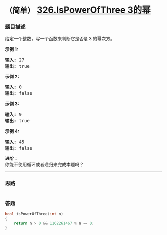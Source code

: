 # `（简单）`  [326.IsPowerOfThree 3的幂](https://leetcode-cn.com/problems/power-of-three/)

### 题目描述
<p>给定一个整数，写一个函数来判断它是否是 3&nbsp;的幂次方。</p>

<p><strong>示例 1:</strong></p>

<pre><strong>输入:</strong> 27
<strong>输出:</strong> true
</pre>

<p><strong>示例 2:</strong></p>

<pre><strong>输入:</strong> 0
<strong>输出:</strong> false</pre>

<p><strong>示例 3:</strong></p>

<pre><strong>输入:</strong> 9
<strong>输出:</strong> true</pre>

<p><strong>示例 4:</strong></p>

<pre><strong>输入:</strong> 45
<strong>输出:</strong> false</pre>

<p><strong>进阶：</strong><br>
你能不使用循环或者递归来完成本题吗？</p>




---
### 思路
``` 
```


### 答题
``` C++
bool isPowerOfThree(int n)
{
	return n > 0 && 1162261467 % n == 0;
}
``` 